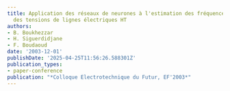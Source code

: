 ```yaml
---
title: Application des réseaux de neurones à l'estimation des fréquences dominantes
  des tensions de lignes électriques HT
authors:
- B. Boukhezzar
- H. Siguerdidjane
- F. Boudaoud
date: '2003-12-01'
publishDate: '2025-04-25T11:56:26.588301Z'
publication_types:
- paper-conference
publication: "*Colloque Electrotechnique du Futur, EF'2003*"
---
```

